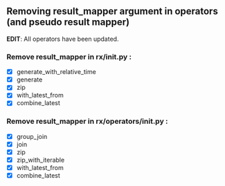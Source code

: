 ## Removing result_mapper argument in operators (and pseudo result mapper)

**EDIT**: All operators have been updated.

### Remove result_mapper in rx/__init__.py :

- [x] generate_with_relative_time
- [x] generate
- [X] zip
- [x] with_latest_from
- [x] combine_latest

### Remove result_mapper in rx/operators/__init__.py :
- [x] group_join
- [x] join
- [X] zip
- [x] zip_with_iterable
- [x] with_latest_from
- [x] combine_latest
